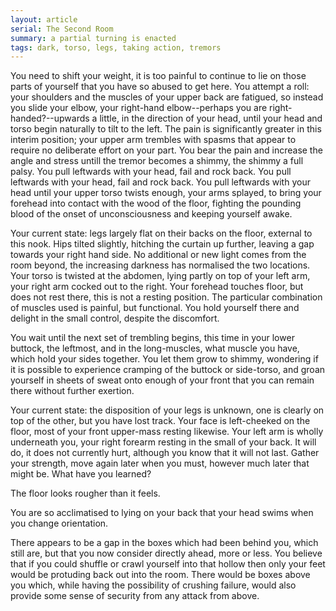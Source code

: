 ```yaml
---
layout: article
serial: The Second Room
summary: a partial turning is enacted
tags: dark, torso, legs, taking action, tremors
---
```


You need to shift your weight, it is too painful to continue to lie on those parts of yourself that you have so abused to get here.  You attempt a roll: your shoulders and the muscles of your upper back are fatigued, so instead you slide your elbow, your right-hand elbow--perhaps you are right-handed?--upwards a little, in the direction of your head, until your head and torso begin naturally to tilt to the left.  The pain is significantly greater in this interim position; your upper arm trembles with spasms that appear to require no deliberate effort on your part.  You bear the pain and increase the angle and stress untill the tremor becomes a shimmy, the shimmy a full palsy.  You pull leftwards with your head, fail and rock back.  You pull leftwards with your head, fail and rock back.  You pull leftwards with your head until your upper torso twists enough, your arms splayed, to bring your forehead into contact with the wood of the floor, fighting the pounding blood of the onset of unconsciousness and keeping yourself awake.

Your current state: legs largely flat on their backs on the floor, external to this nook.  Hips tilted slightly, hitching the curtain up further, leaving a gap towards your right hand side.  No additional or new light comes from the room beyond, the increasing darkness has normalised the two locations.  Your torso is twisted at the abdomen, lying partly on top of your left arm, your right arm cocked out to the right.  Your forehead touches floor, but does not rest there, this is not a resting position.  The particular combination of muscles used is painful, but functional.  You hold yourself there and delight in the small control, despite the discomfort.

You wait until the next set of trembling begins, this time in your lower buttock, the leftmost, and in the long-muscles, what muscle you have, which hold your sides together.  You let them grow to shimmy, wondering if it is possible to experience cramping of the buttock or side-torso, and groan yourself in sheets of sweat onto enough of your front that you can remain there without further exertion.

Your current state: the disposition of your legs is unknown, one is clearly on top of the other, but you have lost track.  Your face is left-cheeked on the floor, most of your front upper-mass resting likewise. Your left arm is wholly underneath you, your right forearm resting in the small of your back.  It will do, it does not currently hurt, although you know that it will not last.  Gather your strength, move again later when you must, however much later that might be.  What have you learned?

The floor looks rougher than it feels.  

You are so acclimatised to lying on your back that your head swims when you change orientation.  

There appears to be a gap in the boxes which had been behind you, which still are, but that you now consider directly ahead, more or less.  You believe that if you could shuffle or crawl yourself into that hollow then only your feet would be protuding back out into the room.  There would be boxes above you which, while having the possibility of crushing failure, would also provide some sense of security from any attack from above.